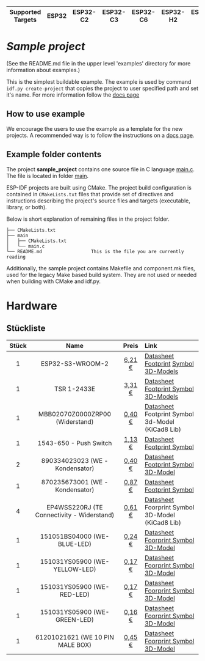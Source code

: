 | Supported Targets | ESP32 | ESP32-C2 | ESP32-C3 | ESP32-C6 | ESP32-H2 | ESP32-S2 | ESP32-S3 |
| ----------------- | ----- | -------- | -------- | -------- | -------- | -------- | -------- |

# _Sample project_

(See the README.md file in the upper level 'examples' directory for more information about examples.)

This is the simplest buildable example. The example is used by command `idf.py create-project`
that copies the project to user specified path and set it's name. For more information follow the [docs page](https://docs.espressif.com/projects/esp-idf/en/latest/api-guides/build-system.html#start-a-new-project)



## How to use example
We encourage the users to use the example as a template for the new projects.
A recommended way is to follow the instructions on a [docs page](https://docs.espressif.com/projects/esp-idf/en/latest/api-guides/build-system.html#start-a-new-project).

## Example folder contents

The project **sample_project** contains one source file in C language [main.c](main/main.c). The file is located in folder [main](main).

ESP-IDF projects are built using CMake. The project build configuration is contained in `CMakeLists.txt`
files that provide set of directives and instructions describing the project's source files and targets
(executable, library, or both). 

Below is short explanation of remaining files in the project folder.

```
├── CMakeLists.txt
├── main
│   ├── CMakeLists.txt
│   └── main.c
└── README.md                  This is the file you are currently reading
```
Additionally, the sample project contains Makefile and component.mk files, used for the legacy Make based build system. 
They are not used or needed when building with CMake and idf.py.

# Hardware

## Stückliste
| Stück | Name | Preis | Link |
| :---: | :---: | :---: | :--- |
| 1 | ESP32-S3-WROOM-2 | [6,21 €](https://www.mouser.de/ProductDetail/Espressif-Systems/ESP32-S3-WROOM-2-N32R8V?qs=sGAEpiMZZMu3sxpa5v1qrkR%2F6t0IkXq8%2Fwfpzku%252BThM%3D) | [Datasheet](https://www.mouser.de/datasheet/2/891/esp32_s3_wroom_2_datasheet_en-2902185.pdf)   [Footprint](https://github.com/espressif/kicad-libraries/blob/main/footprints/Espressif.pretty/ESP32-S3-WROOM-1.kicad_mod) [Symbol](https://github.com/espressif/kicad-libraries/tree/main/symbols) [3D-Models](https://www.snapeda.com/parts/ESP32-S3-WROOM-2-N32R8V/Espressif%20Systems/view-part/?ref=search&t=esp32-s3-wroom-2)
| 1 | TSR 1-2433E | [3,31 €](https://www.reichelt.com/dk/en/shop/product/dc_dc_converter_tsr_1e_1_a_6-36_3_3_vdc_sil-3-288646?PROVID=2788&gad_source=1&gclid=Cj0KCQjwu-63BhC9ARIsAMMTLXQah1hD_9dkKNU3fR1BPLRpt7zMLCJ1lF65J9EvhKjII7mxAZm5eI4aAiu6EALw_wcB) | [Datasheet](https://cdn-reichelt.de/documents/datenblatt/C700/TSR1-2433E_DB_EN.pdf) [Footprint Symbol](https://www.snapeda.com/parts/TSR%201-2433E/Traco%20Power/view-part/?welcome=home&ref=search&t=tsr1-2433) [3D-Models](https://www.snapeda.com/parts/TSR%201-2433E/Traco%20Power/view-part/?welcome=home&ref=search&t=tsr1-2433)
| 1 | MBB02070Z0000ZRP00 (Widerstand) | [0,40 €](https://www.mouser.de/ProductDetail/Vishay-Beyschlag/MBB02070Z0000ZRP00?qs=sGAEpiMZZMtlubZbdhIBIACtXsCE%2Fl4kMnYGM9CYwD0%3D) | [Datasheet](https://www.vishay.com/docs/28766/mbxsma.pdf) Footprint Symbol 3d-Model (KiCad8 Lib)
| 1 | 1543-650 - Push Switch | [1,13 €](https://www.mouser.de/ProductDetail/Bourns/1543-650-149?qs=2f2kQrcl%2FoiIszYh%252BBIYwA%3D%3D) | [Datasheet](https://www.mouser.de/datasheet/2/54/1543-55078.pdf) [Footprint Symbol](https://www.snapeda.com/parts/1543-650-149/Bourns/view-part/?ref=search&t=1543-650-149) 
| 2 | 890334023023 (WE - Kondensator) | [0,40 €](https://www.mouser.de/ProductDetail/Wurth-Elektronik/890334023023?qs=sGAEpiMZZMsh%252B1woXyUXjw135FJCisgx62221Dnepso%3D) | [Datasheet](https://www.we-online.com/components/products/datasheet/890334023023.pdf) [Footprint Symbol 3D-Model](https://www.snapeda.com/parts/890334023023/W%C3%BCrth%20Elektronik/view-part/?ref=search&t=890334023023)
| 1 | 870235673001 (WE - Kondensator) | [0,87 €](https://www.we-online.com/components/products/datasheet/870235673001.pdf) | [Datasheet](https://www.we-online.com/components/products/datasheet/870235673001.pdf) [Footprint Symbol](https://www.snapeda.com/parts/870235673001/W%C3%BCrth%20Elektronik/view-part/?ref=search&t=870235673001)
| 4 | EP4WSS220RJ (TE Connectivity - Widerstand) | [0,61 €](https://www.mouser.de/ProductDetail/TE-Connectivity-Neohm/EP4WSS220RJ?qs=HoCaDK9Nz5ea25zidrpq7Q%3D%3D) | [Datasheet](https://www.mouser.de/datasheet/2/418/9/ENG_CD_2176613_BA1-3367918.pdf) Foorprint Symbol 3D-Model (KiCad8 Lib)
| 1 | 151051BS04000 (WE-BLUE-LED) | [0,24 €](https://www.mouser.de/ProductDetail/Wurth-Elektronik/151051BS04000?qs=LlUlMxKIyB3OjuZOlqaOjg%3D%3D) | [Datasheet](https://www.mouser.de/datasheet/2/418/9/ENG_CD_2176613_BA1-3367918.pdf) [Foorprint Symbol 3D-Model](https://www.snapeda.com/parts/151051BS04000/W%C3%BCrth%20Elektronik/view-part/?welcome=home&ref=search&t=151051BS04000)
| 1 | 151031YS05900 (WE-YELLOW-LED) | [0,17 €](https://www.mouser.de/ProductDetail/Wurth-Elektronik/151031YS05900?qs=LlUlMxKIyB2uWWsOjTR3Fw%3D%3D) | [Datasheet](https://www.we-online.com/components/products/datasheet/151031YS05900.pdf) [Foorprint Symbol 3D-Model](https://www.snapeda.com/parts/151031YS05900/Wurth%20Electronics/view-part/?ref=search&t=151031YS05900)
| 1 | 151031YS05900 (WE-RED-LED) | [0,17 €](https://www.mouser.de/ProductDetail/Wurth-Elektronik/151033RS03000?qs=LlUlMxKIyB1%252BAw6bWFN43w%3D%3D) | [Datasheet](https://www.we-online.com/components/products/datasheet/151033RS03000.pdf) [Foorprint Symbol 3D-Model](https://www.snapeda.com/parts/151033RS03000/W%C3%BCrth%20Elektronik/view-part/?ref=search&t=151033RS03000)
| 1 | 151031YS05900 (WE-GREEN-LED) | [0,16 €](https://www.mouser.de/ProductDetail/Wurth-Elektronik/151031VS06000?qs=LlUlMxKIyB01ggED1iKswA%3D%3D) | [Datasheet](https://www.we-online.com/components/products/datasheet/151031VS06000.pdf) [Foorprint Symbol 3D-Model](https://www.snapeda.com/parts/151031VS06000/Wurth%20Electronics/view-part/?ref=search&t=151031VS06000)
| 1 | 61201021621 (WE 10 PIN MALE BOX) | [0,45 €](https://www.mouser.de/ProductDetail/Wurth-Elektronik/61201021621?qs=W%252B2sBeLta1a0dwX5pxbfXw%3D%3D&mgh=1&vip=1&utm_id=20968985688&gad_source=1&gclid=CjwKCAjwx4O4BhAnEiwA42SbVD3qD7Ghb3sIcNxPBit9jrGpqggUyeh4tj6mStcjgxjb2YuEWH3NOxoCIQsQAvD_BwE) | [Datasheet](https://www.we-online.com/components/products/datasheet/61201021621.pdf) [Foorprint Symbol 3D-Model](https://www.snapeda.com/parts/61201021621/W%C3%BCrth%20Elektronik/view-part/?ref=search&t=61201021621)